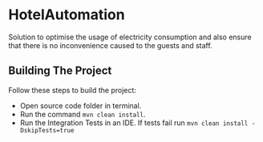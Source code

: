 HotelAutomation
========================

Solution to optimise the usage of electricity consumption and also ensure that there is no inconvenience caused to the guests and staff.

Building The Project
-------------------------------

Follow these steps to build the project:
* Open source code folder in terminal.
* Run the command ``mvn clean install``.
* Run the Integration Tests in an IDE. If tests fail run ``mvn clean install -DskipTests=true``